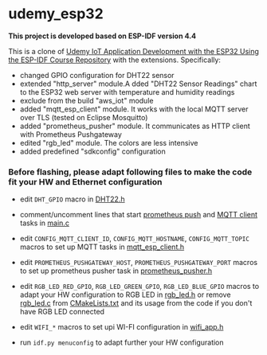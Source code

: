 # udemy_esp32

**This project is developed based on ESP-IDF version 4.4**

This is a clone of [Udemy IoT Application Development with the ESP32 Using the ESP-IDF Course Repository](https://github.com/kevinudemy/udemy_esp32) with the extensions. Specifically:

- changed GPIO configuration for DHT22 sensor
- extended "http_server" module.A dded "DHT22 Sensor Readings" chart to the ESP32 web server with temperature and humidity readings
- exclude from the build "aws_iot" module
- added "mqtt_esp_client" module. It works with the local MQTT server over TLS (tested on Eclipse Mosquitto) 
- added "prometheus_pusher" module. It communicates as HTTP client with Prometheus Pushgateway 
- edited "rgb_led" module. The colors are less intensive
- added predefined "sdkconfig" configuration

### Before flashing, please adapt following files to make the code fit your HW and Ethernet configuration
- edit `DHT_GPIO` macro in [DHT22.h](main/DHT22.h)
- comment/uncomment lines that start [prometheus push](https://github.com/bespsm/esp-data-collection-mcu/blob/9b3a44273e540f64a526f9a8e434dc0f91eec67c/main/main.c#L27) and [MQTT client](https://github.com/bespsm/esp-data-collection-mcu/blob/9b3a44273e540f64a526f9a8e434dc0f91eec67c/main/main.c#L24) tasks in [main.c](main/main.c)
- edit `CONFIG_MQTT_CLIENT_ID`, `CONFIG_MQTT_HOSTNAME`, `CONFIG_MQTT_TOPIC` macros to set up MQTT tasks in [mqtt_esp_client.h](main/mqtt_esp_client.h)

- edit `PROMETHEUS_PUSHGATEWAY_HOST`, `PROMETHEUS_PUSHGATEWAY_PORT`  macros to set up prometheus pusher task in [prometheus_pusher.h](main/prometheus_pusher.h)
- edit `RGB_LED_RED_GPIO`, `RGB_LED_GREEN_GPIO`, `RGB_LED_BLUE_GPIO` macros to adapt your HW configuration to RGB LED in [rgb_led.h](main/rgb_led.h) or remove [rgb_led.c](main/rgb_led.c) from [CMakeLists.txt](main/CMakeLists.txt) and its usage from the code if you don't have RGB LED connected
- edit `WIFI_*` macros to set upi WI-FI configuration in [wifi_app.h](main/wifi_app.h)
- run `idf.py menuconfig` to adapt further your HW configuration